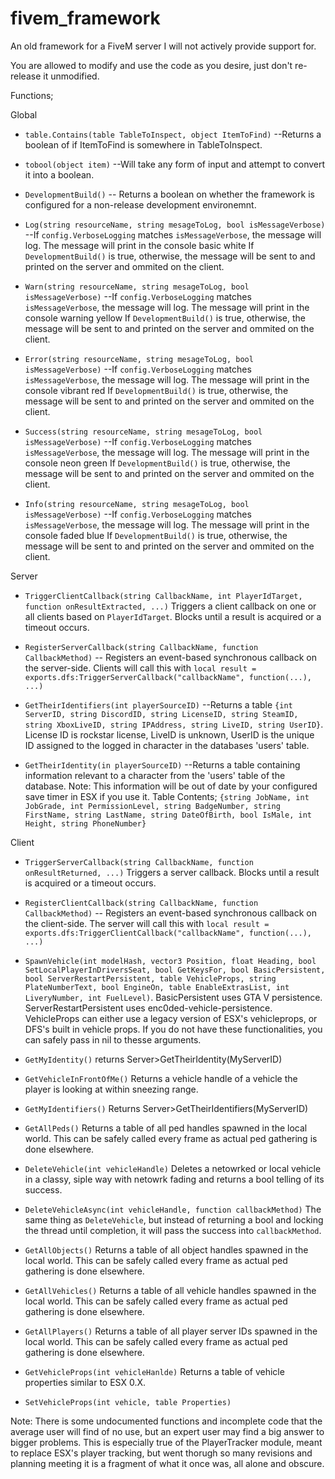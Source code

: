 # fivem_framework
An old framework for a FiveM server I will not actively provide support for.

You are allowed to modify and use the code as you desire, just don't re-release it unmodified.

Functions;

Global

- `table.Contains(table TableToInspect, object ItemToFind)` --Returns a boolean of if ItemToFind is somewhere in TableToInspect.

- `tobool(object item)` --Will take any form of input and attempt to convert it into a boolean.

- `DevelopmentBuild()` -- Returns a boolean on whether the framework is configured for a non-release development environemnt.

- `Log(string resourceName, string mesageToLog, bool isMessageVerbose)` --If `config.VerboseLogging` matches `isMessageVerbose`, the message will log. The message will print in the console basic white If `DevelopmentBuild()` is true, otherwise, the message will be sent to and printed on the server and ommited on the client.

- `Warn(string resourceName, string mesageToLog, bool isMessageVerbose)` --If `config.VerboseLogging` matches `isMessageVerbose`, the message will log. The message will print in the console warning yellow If `DevelopmentBuild()` is true, otherwise, the message will be sent to and printed on the server and ommited on the client.

- `Error(string resourceName, string mesageToLog, bool isMessageVerbose)` --If `config.VerboseLogging` matches `isMessageVerbose`, the message will log. The message will print in the console vibrant red If `DevelopmentBuild()` is true, otherwise, the message will be sent to and printed on the server and ommited on the client.

- `Success(string resourceName, string mesageToLog, bool isMessageVerbose)` --If `config.VerboseLogging` matches `isMessageVerbose`, the message will log. The message will print in the console neon green If `DevelopmentBuild()` is true, otherwise, the message will be sent to and printed on the server and ommited on the client.

- `Info(string resourceName, string mesageToLog, bool isMessageVerbose)` --If `config.VerboseLogging` matches `isMessageVerbose`, the message will log. The message will print in the console faded blue If `DevelopmentBuild()` is true, otherwise, the message will be sent to and printed on the server and ommited on the client.

Server

- `TriggerClientCallback(string CallbackName, int PlayerIdTarget, function onResultExtracted, ...)` Triggers a client callback on one or all clients based on `PlayerIdTarget`. Blocks until a result is acquired or a timeout occurs.

- `RegisterServerCallback(string CallbackName, function CallbackMethod)` -- Registers an event-based synchronous callback on the server-side. Clients will call this with `local result = exports.dfs:TriggerServerCallback("callbackName", function(...), ...)`

- `GetTheirIdentifiers(int playerSourceID)` --Returns a table `{int ServerID, string DiscordID, string LicenseID, string SteamID, string XboxLiveID, string IPAddress, string LiveID, string UserID}`. License ID is rockstar license, LiveID is unknown, UserID is the unique ID assigned to the logged in character in the databases 'users' table.

- `GetTheirIdentity(in playerSourceID)` --Returns a table containing information relevant to a character from the 'users' table of the database. Note: This information will be out of date by your configured save timer in ESX if you use it. Table Contents; `{string JobName, int JobGrade, int PermissionLevel, string BadgeNumber, string FirstName, string LastName, string DateOfBirth, bool IsMale, int Height, string PhoneNumber}`

Client

- `TriggerServerCallback(string CallbackName, function onResultReturned, ...)` Triggers a server callback. Blocks until a result is acquired or a timeout occurs.

- `RegisterClientCallback(string CallbackName, function CallbackMethod)` -- Registers an event-based synchronous callback on the client-side. The server will call this with `local result = exports.dfs:TriggerClientCallback("callbackName", function(...), ...)`

- `SpawnVehicle(int modelHash, vector3 Position, float Heading, bool SetLocalPlayerInDriversSeat, bool GetKeysFor, bool BasicPersistent, bool ServerRestartPersistent, table VehicleProps, string PlateNumberText, bool EngineOn, table EnableExtrasList, int LiveryNumber, int FuelLevel)`. BasicPersistent uses GTA V persistence. ServerRestartPersistent uses enc0ded-vehicle-persistence. VehicleProps can either use a legacy version of ESX's vehicleprops, or DFS's built in vehicle props. If you do not have these functionalities, you can safely pass in nil to thesse arguments.

- `GetMyIdentity()` returns Server>GetTheirIdentity(MyServerID)

- `GetVehicleInFrontOfMe()` Returns a vehicle handle of a vehicle the player is looking at within sneezing range.

- `GetMyIdentifiers()` Returns Server>GetTheirIdentifiers(MyServerID)

- `GetAllPeds()` Returns a table of all ped handles spawned in the local world. This can be safely called every frame as actual ped gathering is done elsewhere.

- `DeleteVehicle(int vehicleHandle)` Deletes a netowrked or local vehicle in a classy, siple way with netowrk fading and returns a bool telling of its success.

- `DeleteVehicleAsync(int vehicleHandle, function callbackMethod)` The same thing as `DeleteVehicle`, but instead of returning a bool and locking the thread until completion, it will pass the success into `callbackMethod`.


- `GetAllObjects()` Returns a table of all object handles spawned in the local world. This can be safely called every frame as actual ped gathering is done elsewhere.


- `GetAllVehicles()` Returns a table of all vehicle handles spawned in the local world. This can be safely called every frame as actual ped gathering is done elsewhere.


- `GetAllPlayers()` Returns a table of all player server IDs spawned in the local world. This can be safely called every frame as actual ped gathering is done elsewhere.

- `GetVehicleProps(int vehicleHanlde)` Returns a table of vehicle properties similar to ESX 0.X.

- `SetVehicleProps(int vehicle, table Properties)`

Note: There is some undocumented functions and incomplete code that the average user will find of no use, but an expert user may find a big answer to bigger problems. This is especially true of the PlayerTracker module, meant to replace ESX's player tracking, but went thorugh so many revisions and planning meeting it is a fragment of what it once was, all alone and obscure.

